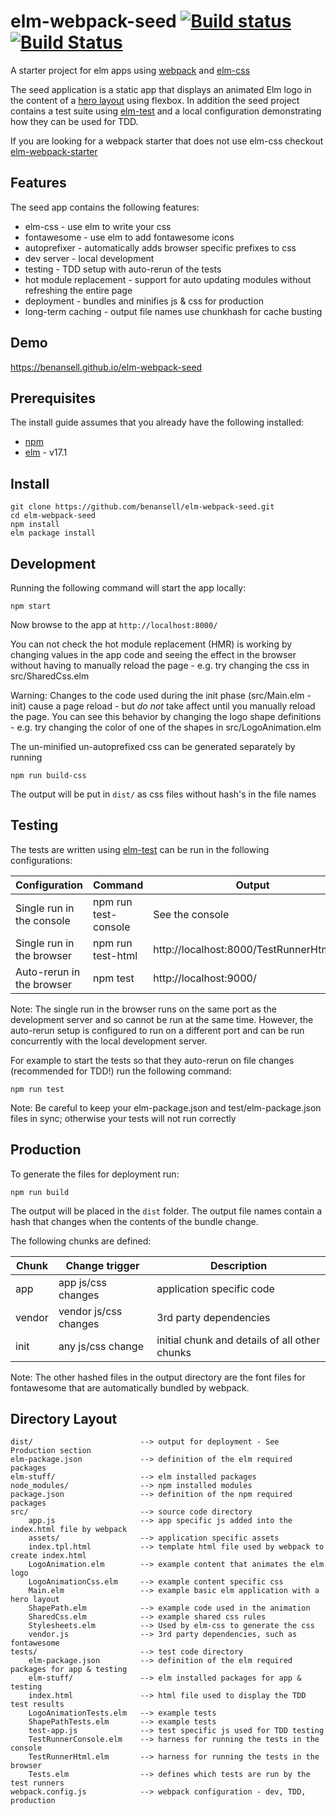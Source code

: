 # elm-webpack-seed [![Build status](https://ci.appveyor.com/api/projects/status/pdqp2pxqekxh5txq/branch/master?svg=true)](https://ci.appveyor.com/project/benansell/elm-webpack-seed/branch/master) [![Build Status](https://travis-ci.org/benansell/elm-webpack-seed.svg?branch=master)](https://travis-ci.org/benansell/elm-webpack-seed)

A starter project for elm apps using [webpack](https://webpack.github.io/) and [elm-css](http://package.elm-lang.org/packages/rtfeldman/elm-css/latest)

The seed application is a static app that displays an animated Elm logo in the content of a [hero layout](https://philipwalton.github.io/solved-by-flexbox/demos/holy-grail/) using flexbox. In addition the seed project contains a test suite using [elm-test](http://package.elm-lang.org/packages/elm-community/elm-test/latest) and a local configuration demonstrating how they can be used for TDD.

If you are looking for a webpack starter that does not use elm-css checkout [elm-webpack-starter](https://github.com/moarwick/elm-webpack-starter)

## Features
The seed app contains the following features:
* elm-css - use elm to write your css
* fontawesome - use elm to add fontawesome icons
* autoprefixer - automatically adds browser specific prefixes to css
* dev server - local development
* testing - TDD setup with auto-rerun of the tests
* hot module replacement - support for auto updating modules without refreshing the entire page
* deployment - bundles and minifies js & css for production
* long-term caching - output file names use chunkhash for cache busting

## Demo
https://benansell.github.io/elm-webpack-seed

## Prerequisites
The install guide assumes that you already have the following installed:
* [npm](https://docs.npmjs.com/)
* [elm](http://elm-lang.org/install) - v17.1

## Install
```
git clone https://github.com/benansell/elm-webpack-seed.git
cd elm-webpack-seed
npm install
elm package install
```

## Development
Running the following command will start the app locally:
```
npm start
```
Now browse to the app at `http://localhost:8000/`

You can not check the hot module replacement (HMR) is working by changing values in
the app code and seeing the effect in the browser without having to manually reload
the page - e.g. try changing the css in src/SharedCss.elm

Warning: Changes to the code used during the init phase (src/Main.elm - init)
cause a page reload - but *do not* take affect until you manually reload the page. You
can see this behavior by changing the logo shape definitions - e.g. try changing the
color of one of the shapes in src/LogoAnimation.elm


The un-minified un-autoprefixed css can be generated separately by running
```
npm run build-css
```
The output will be put in `dist/` as css files without hash's in the file names

## Testing
The tests are written using [elm-test](http://package.elm-lang.org/packages/elm-community/elm-test/latest) can be run in the following configurations:

| Configuration             | Command              | Output                 |
|---------------------------|----------------------|------------------------|
| Single run in the console | npm run test-console | See the console        |
| Single run in the browser | npm run test-html    | http://localhost:8000/TestRunnerHtml.elm |
| Auto-rerun in the browser | npm test             | http://localhost:9000/ |

Note: The single run in the browser runs on the same port as the development server
and so cannot be run at the same time. However, the auto-rerun setup is configured
to run on a different port and can be run concurrently with the local development
server.

For example to start the tests so that they auto-rerun on file changes (recommended
for TDD!) run the following command:
```
npm run test
```

Note: Be careful to keep your elm-package.json and test/elm-package.json files in sync;
otherwise your tests will not run correctly

## Production
To generate the files for deployment run:
```
npm run build
```
The output will be placed in the `dist` folder. The output file names contain a hash
that changes when the contents of the bundle change.

The following chunks are defined:

| Chunk | Change trigger        | Description                                   |
|-------|-----------------------|-----------------------------------------------|
|app    | app js/css changes    | application specific code                     |
|vendor | vendor js/css changes | 3rd party dependencies                        |
|init   | any js/css change     | initial chunk and details of all other chunks |

Note: The other hashed files in the output directory are the font files for fontawesome
that are automatically bundled by webpack.

## Directory Layout
```
dist/                        --> output for deployment - See Production section
elm-package.json             --> definition of the elm required packages
elm-stuff/                   --> elm installed packages
node_modules/                --> npm installed modules
package.json                 --> definition of the npm required packages
src/                         --> source code directory
    app.js                   --> app specific js added into the index.html file by webpack
    assets/                  --> application specific assets
    index.tpl.html           --> template html file used by webpack to create index.html
    LogoAnimation.elm        --> example content that animates the elm logo
    LogoAnimationCss.elm     --> example content specific css
    Main.elm                 --> example basic elm application with a hero layout
    ShapePath.elm            --> example code used in the animation
    SharedCss.elm            --> example shared css rules
    Stylesheets.elm          --> Used by elm-css to generate the css
    vendor.js                --> 3rd party dependencies, such as fontawesome
tests/                       --> test code directory
    elm-package.json         --> definition of the elm required packages for app & testing
    elm-stuff/               --> elm installed packages for app & testing
    index.html               --> html file used to display the TDD test results
    LogoAnimationTests.elm   --> example tests
    ShapePathTests.elm       --> example tests
    test-app.js              --> test specific js used for TDD testing
    TestRunnerConsole.elm    --> harness for running the tests in the console
    TestRunnerHtml.elm       --> harness for running the tests in the browser
    Tests.elm                --> defines which tests are run by the test runners
webpack.config.js            --> webpack configuration - dev, TDD, production
```
